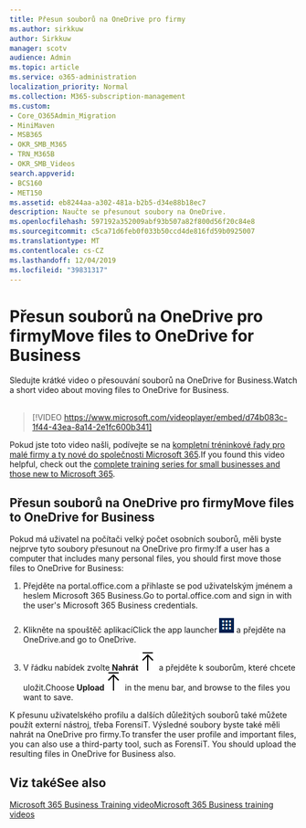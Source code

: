 ```yaml
---
title: Přesun souborů na OneDrive pro firmy
ms.author: sirkkuw
author: Sirkkuw
manager: scotv
audience: Admin
ms.topic: article
ms.service: o365-administration
localization_priority: Normal
ms.collection: M365-subscription-management
ms.custom:
- Core_O365Admin_Migration
- MiniMaven
- MSB365
- OKR_SMB_M365
- TRN_M365B
- OKR_SMB_Videos
search.appverid:
- BCS160
- MET150
ms.assetid: eb8244aa-a302-481a-b2b5-d34e88b18ec7
description: Naučte se přesunout soubory na OneDrive.
ms.openlocfilehash: 597192a352009abf93b507a82f800d56f20c84e8
ms.sourcegitcommit: c5ca71d6feb0f033b50ccd4de816fd59b0925007
ms.translationtype: MT
ms.contentlocale: cs-CZ
ms.lasthandoff: 12/04/2019
ms.locfileid: "39831317"
---
```

# <a name="move-files-to-onedrive-for-business"></a><span data-ttu-id="ee301-103">Přesun souborů na OneDrive pro firmy</span><span class="sxs-lookup"><span data-stu-id="ee301-103">Move files to OneDrive for Business</span></span>

<span data-ttu-id="ee301-104">Sledujte krátké video o přesouvání souborů na OneDrive for Business.</span><span class="sxs-lookup"><span data-stu-id="ee301-104">Watch a short video about moving files to OneDrive for Business.</span></span><br><br>

> [!VIDEO https://www.microsoft.com/videoplayer/embed/d74b083c-1f44-43ea-8a14-2e1fc600b341] 

<span data-ttu-id="ee301-105">Pokud jste toto video našli, podívejte se na [kompletní tréninkové řady pro malé firmy a ty nové do společnosti Microsoft 365](https://support.office.com/article/6ab4bbcd-79cf-4000-a0bd-d42ce4d12816).</span><span class="sxs-lookup"><span data-stu-id="ee301-105">If you found this video helpful, check out the [complete training series for small businesses and those new to Microsoft 365](https://support.office.com/article/6ab4bbcd-79cf-4000-a0bd-d42ce4d12816).</span></span>


## <a name="move-files-to-onedrive-for-business"></a><span data-ttu-id="ee301-106">Přesun souborů na OneDrive pro firmy</span><span class="sxs-lookup"><span data-stu-id="ee301-106">Move files to OneDrive for Business</span></span>

<span data-ttu-id="ee301-107">Pokud má uživatel na počítači velký počet osobních souborů, měli byste nejprve tyto soubory přesunout na OneDrive pro firmy:</span><span class="sxs-lookup"><span data-stu-id="ee301-107">If a user has a computer that includes many personal files, you should first move those files to OneDrive for Business:</span></span>
  
1. <span data-ttu-id="ee301-108">Přejděte na portal.office.com a přihlaste se pod uživatelským jménem a heslem Microsoft 365 Business.</span><span class="sxs-lookup"><span data-stu-id="ee301-108">Go to portal.office.com and sign in with the user's Microsoft 365 Business credentials.</span></span>
    
2. <span data-ttu-id="ee301-109">Klikněte na spouštěč aplikací</span><span class="sxs-lookup"><span data-stu-id="ee301-109">Click the app launcher</span></span> ![The app launcher icon in Office 365](media/7502f4ec-3c9a-435d-a7b4-b9cda85189a7.png) <span data-ttu-id="ee301-111">a přejděte na OneDrive.</span><span class="sxs-lookup"><span data-stu-id="ee301-111">and go to OneDrive.</span></span> 
    
3. <span data-ttu-id="ee301-112">V řádku nabídek zvolte **Nahrát**![Upload](media/d9b963b8-10af-42e2-953d-360301b83d3c.png) a přejděte k souborům, které chcete uložit.</span><span class="sxs-lookup"><span data-stu-id="ee301-112">Choose **Upload**![Upload](media/d9b963b8-10af-42e2-953d-360301b83d3c.png) in the menu bar, and browse to the files you want to save.</span></span> 
    
<span data-ttu-id="ee301-p101">K přesunu uživatelského profilu a dalších důležitých souborů také můžete použít externí nástroj, třeba ForensiT. Výsledné soubory byste také měli nahrát na OneDrive pro firmy.</span><span class="sxs-lookup"><span data-stu-id="ee301-p101">To transfer the user profile and important files, you can also use a third-party tool, such as ForensiT. You should upload the resulting files in OneDrive for Business also.</span></span>
  
## <a name="see-also"></a><span data-ttu-id="ee301-115">Viz také</span><span class="sxs-lookup"><span data-stu-id="ee301-115">See also</span></span>

[<span data-ttu-id="ee301-116">Microsoft 365 Business Training video</span><span class="sxs-lookup"><span data-stu-id="ee301-116">Microsoft 365 Business training videos</span></span>](https://support.office.com/article/6ab4bbcd-79cf-4000-a0bd-d42ce4d12816)
